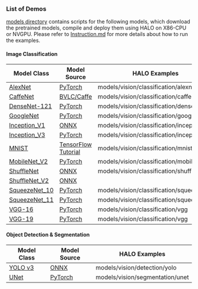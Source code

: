 <!--
### An Object Dection Example

[This example](docs/yolo-examples.md) includes a complete end-to-end workflow of
deploying YOLOv3 object detection model.
It demonstrates the use of HALO to compile a subgraph, to change the data layout,
to override input dimensions.

### Using Inside Python

HALO generated code can also be used inside Python.

[This example](docs/using-inside-python.md) shows how to do image classification
with [CaffeNet](https://papers.nips.cc/paper/4824-imagenet-classification-with-deep-convolutional-neural-networks.pdf)
inside Python using HALO.
-->

### List of Demos

[models directory](../models/) contains scripts for the following models, which download the pretrained models, compile and deploy them using HALO on X86-CPU or NVGPU.
Please refer to [Instruction.md](../models/Instruction.md) for more details about how to run the examples.


#### Image Classification

| Model Class                                                                                                       | Model Source                                                                                                                                                   | HALO Examples                             |
| ----------------------------------------------------------------------------------------------------------------- | -------------------------------------------------------------------------------------------------------------------------------------------------------------- | ----------------------------------------- |
| [AlexNet](https://arxiv.org/abs/1404.5997)                                                                        | [PyTorch](https://pytorch.org/hub/pytorch_vision_alexnet/)                                                                                                     | models/vision/classification/alexnet      |
| [CaffeNet](https://papers.nips.cc/paper/4824-imagenet-classification-with-deep-convolutional-neural-networks.pdf) | [BVLC/Caffe](https://github.com/BVLC/caffe/tree/master/models/bvlc_reference_caffenet)                                                                         | models/vision/classification/caffenet     |
| [DenseNet-121](https://arxiv.org/abs/1608.06993)                                                                  | [PyTorch](https://pytorch.org/hub/pytorch_vision_densenet/)                                                                                                    | models/vision/classification/densenet     |
| [GoogleNet](https://arxiv.org/abs/1409.4842)                                                                      | [PyTorch](https://pytorch.org/hub/pytorch_vision_googlenet/)                                                                                                   | models/vision/classification/googlenet    |
| [Inception_V1](https://arxiv.org/abs/1409.4842)                                                                   | [ONNX](https://github.com/onnx/models/tree/master/vision/classification/inception_and_googlenet/inception_v1)                                                  | models/vision/classification/inception    |
| [Inception_V3](https://arxiv.org/abs/1512.00567)                                                                  | [PyTorch](https://pytorch.org/hub/pytorch_vision_inception_v3/)                                                                                                | models/vision/classification/inception    |
| [MNIST](http://yann.lecun.com/exdb/publis)                                                                        | [TensorFlow Tutorial](https://chromium.googlesource.com/external/github.com/tensorflow/tensorflow/+/r0.10/tensorflow/g3doc/tutorials/mnist/beginners/index.md) | models/vision/classification/mnist_simple |
| [MobileNet_V2](https://arxiv.org/abs/1801.04381)                                                                  | [PyTorch](https://pytorch.org/hub/pytorch_vision_mobilenet_v2/)                                                                                                | models/vision/classification/mobilenet    |
| [ShuffleNet](https://arxiv.org/abs/1707.01083)                                                                    | [ONNX](https://github.com/onnx/models/blob/master/vision/classification/shufflenet/model/shufflenet-9.onnx)                                                    | models/vision/classification/shufflenet   |
| [ShuffleNet_V2](https://arxiv.org/abs/1707.01083)                                                                 | [ONNX](https://github.com/onnx/models/blob/master/vision/classification/shufflenet/model/shufflenet-v2-10.onnx)                                                |
| [SqueezeNet_10](https://arxiv.org/abs/1602.07360)                                                                 | [PyTorch](https://pytorch.org/hub/pytorch_vision_squeezenet/)                                                                                                  | models/vision/classification/squeezenet   |
| [SqueezeNet_11](https://arxiv.org/abs/1602.07360)                                                                 | [PyTorch](https://pytorch.org/hub/pytorch_vision_squeezenet/)                                                                                                  | models/vision/classification/squeezenet   |
| [VGG-16](https://arxiv.org/abs/1409.1556)                                                                         | [PyTorch](https://pytorch.org/hub/pytorch_vision_vgg/)                                                                                                         | models/vision/classification/vgg          |
| [VGG-19](https://arxiv.org/abs/1409.1556)                                                                         | [PyTorch](https://pytorch.org/hub/pytorch_vision_vgg/)                                                                                                         | models/vision/classification/vgg          |


#### Object Detection & Segmentation

| Model Class                                   | Model Source                                                                                   | HALO Examples                   |
| --------------------------------------------- | ---------------------------------------------------------------------------------------------- | ------------------------------- |
| [YOLO v3](https://pjreddie.com/darknet/yolo/) | [ONNX](https://github.com/onnx/models/tree/master/vision/object_detection_segmentation/yolov3) | models/vision/detection/yolo    |
| [UNet](https://arxiv.org/abs/1505.04597)      | [PyTorch](https://pytorch.org/hub/mateuszbuda_brain-segmentation-pytorch_unet/)                | models/vision/segmentation/unet |
<!--
| RetinaNet                                      |                                                                                                  |
| SSD                                            |                                                                                                  |
-->

<!--
#### NLP <a name="nlp"/>

| Model Class | Description |
| ----------- | ----------- |
| BERT        |             |
|             |
-->

